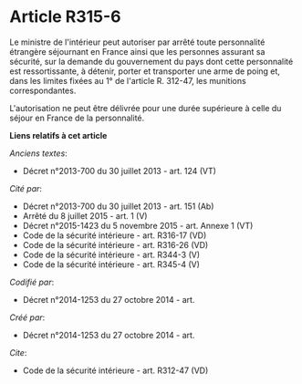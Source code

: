 # Article R315-6

Le ministre de l'intérieur peut autoriser par arrêté toute personnalité étrangère séjournant en France ainsi que les
personnes assurant sa sécurité, sur la demande du gouvernement du pays dont cette personnalité est ressortissante, à détenir,
porter et transporter une arme de poing et, dans les limites fixées au 1° de l'article R. 312-47, les munitions
correspondantes. 

L'autorisation ne peut être délivrée pour une durée supérieure à celle du séjour en France de la personnalité.

**Liens relatifs à cet article**

_Anciens textes_:

  - Décret n°2013-700 du 30 juillet 2013 - art. 124 (VT)

_Cité par_:

  - Décret n°2013-700 du 30 juillet 2013 - art. 151 (Ab)
  - Arrêté du 8 juillet 2015 - art. 1 (V)
  - Décret n°2015-1423 du 5 novembre 2015 - art. Annexe 1 (VT)
  - Code de la sécurité intérieure - art. R316-17 (VD)
  - Code de la sécurité intérieure - art. R316-26 (VD)
  - Code de la sécurité intérieure - art. R344-3 (V)
  - Code de la sécurité intérieure - art. R345-4 (V)

_Codifié par_:

  - Décret n°2014-1253 du 27 octobre 2014 - art.

_Créé par_:

  - Décret n°2014-1253 du 27 octobre 2014 - art.

_Cite_:

  - Code de la sécurité intérieure - art. R312-47 (VD)
